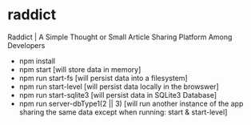 # raddict
Raddict | A Simple Thought or Small Article Sharing Platform Among Developers

- npm install
- npm start [will store data in memory]
- npm run start-fs [will persist data into a filesystem]
- npm run start-level [will persist data locally in the browswer]
- npm run start-sqlite3 [will persist data in SQLite3 Database]
- npm run server-dbType1(2 || 3) [will run another instance of the app sharing the same data except when running: start & start-level]
